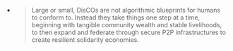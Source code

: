 - >Large or small, DisCOs are not algorithmic blueprints for humans to conform to. Instead they take things one step at a time, beginning with tangible community wealth and stable livelihoods, to then expand and federate through secure P2P infrastructures to create resilient solidarity economies.